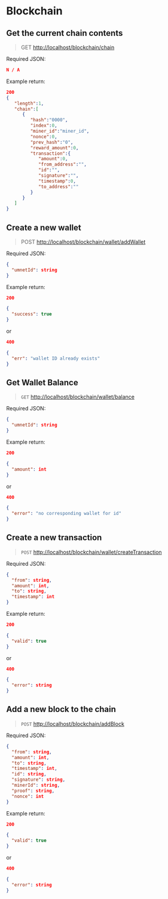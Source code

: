# Blockchain

## Get the current chain contents

> GET <http://localhost/blockchain/chain>

Required JSON:

```json
N / A
```

Example return:

```json
200
{
   "length":1,
   "chain":[
      {
         "hash":"0000",
         "index":0,
         "miner_id":"miner_id",
         "nonce":0,
         "prev_hash":"0",
         "reward_amount":0,
         "transaction":{
            "amount":0,
            "from_address":"",
            "id":"",
            "signature":"",
            "timestamp":0,
            "to_address":""
         }
      }
   ]
}
```

## Create a new wallet

> POST <http://localhost/blockchain/wallet/addWallet>

Required JSON:

```json
{
  "umnetId": string
}
```

Example return:

```json
200

{
  "success": true
}
```

or

```json
400

{
  "err": "wallet ID already exists"
}
```

## Get Wallet Balance

> `GET` <http://localhost/blockchain/wallet/balance>

Required JSON:

```json
{
  "umnetId": string
}
```

Example return:

```json
200

{
  "amount": int
}
```

or

```json
400

{
  "error": "no corresponding wallet for id"
}
```

## Create a new transaction

> `POST` <http://localhost/blockchain/wallet/createTransaction>

Required JSON:

```json
{
  "from": string,
  "amount": int,
  "to": string,
  "timestamp": int
}
```

Example return:

```json
200

{
  "valid": true
}
```

or

```json
400

{
  "error": string
}
```

## Add a new block to the chain

> `POST` <http://localhost/blockchain/addBlock>

Required JSON:

```json
{
  "from": string,
  "amount": int,
  "to": string,
  "timestamp": int,
  "id": string,
  "signature": string,
  "minerId": string,
  "proof": string,
  "nonce": int
}
```

Example return:

```json
200

{
  "valid": true
}
```

or

```json
400

{
  "error": string
}
```
